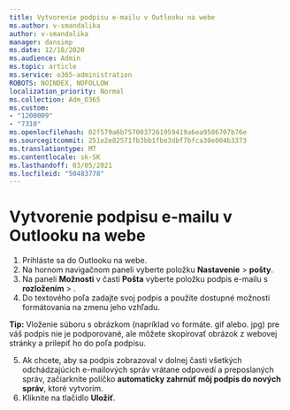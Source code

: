 ```yaml
---
title: Vytvorenie podpisu e-mailu v Outlooku na webe
ms.author: v-smandalika
author: v-smandalika
manager: dansimp
ms.date: 12/18/2020
ms.audience: Admin
ms.topic: article
ms.service: o365-administration
ROBOTS: NOINDEX, NOFOLLOW
localization_priority: Normal
ms.collection: Adm_O365
ms.custom:
- "1200009"
- "7310"
ms.openlocfilehash: 02f579a6b7570037261959419a6ea9586707b76e
ms.sourcegitcommit: 251e2e82571fb3bb1fbe3dbf7bfca30e004b3373
ms.translationtype: MT
ms.contentlocale: sk-SK
ms.lasthandoff: 03/05/2021
ms.locfileid: "50483778"
---
```

# <a name="create-an-email-signature-in-outlook-on-the-web"></a>Vytvorenie podpisu e-mailu v Outlooku na webe

1. Prihláste sa do Outlooku na webe.
2. Na hornom navigačnom paneli vyberte položku **Nastavenie**  >  **pošty**.
3. Na paneli **Možnosti** v časti **Pošta** vyberte položku podpis e-mailu s **rozložením**  >  .
4. Do textového poľa zadajte svoj podpis a použite dostupné možnosti formátovania na zmenu jeho vzhľadu.

**Tip:** Vloženie súboru s obrázkom (napríklad vo formáte. gif alebo. jpg) pre váš podpis nie je podporované, ale môžete skopírovať obrázok z webovej stránky a prilepiť ho do poľa podpisu.

5. Ak chcete, aby sa podpis zobrazoval v dolnej časti všetkých odchádzajúcich e-mailových správ vrátane odpovedí a preposlaných správ, začiarknite políčko **automaticky zahrnúť môj podpis do nových správ**, ktoré vytvorím.
6. Kliknite na tlačidlo **Uložiť**.
